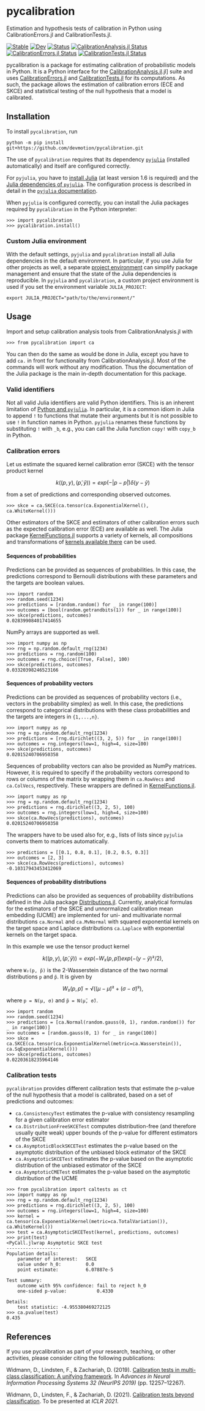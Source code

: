 # pycalibration

Estimation and hypothesis tests of calibration in Python using CalibrationErrors.jl and CalibrationTests.jl.

[![Stable](https://img.shields.io/badge/Julia%20docs-stable-blue.svg)](https://devmotion.github.io/CalibrationErrors.jl/stable)
[![Dev](https://img.shields.io/badge/Julia%20docs-dev-blue.svg)](https://devmotion.github.io/CalibrationErrors.jl/dev)
[![Status](https://github.com/devmotion/pycalibration/workflows/CI/badge.svg?branch=main)](https://github.com/devmotion/pycalibration/actions?query=workflow%3ACI+branch%3Amain)
[![CalibrationAnalysis.jl Status](https://img.shields.io/github/workflow/status/devmotion/CalibrationAnalysis.jl/CI/main?label=CalibrationAnalysis.jl)](https://github.com/devmotion/CalibrationAnalysis.jl/actions?query=workflow%3ACI+branch%3Amain)
[![CalibrationErrors.jl Status](https://img.shields.io/github/workflow/status/devmotion/CalibrationErrors.jl/CI/main?label=CalibrationErrors.jl)](https://github.com/devmotion/CalibrationErrors.jl/actions?query=workflow%3ACI+branch%3Amain)
[![CalibrationTests.jl Status](https://img.shields.io/github/workflow/status/devmotion/CalibrationTests.jl/CI/main?label=CalibrationTests.jl)](https://github.com/devmotion/CalibrationTests.jl/actions?query=workflow%3ACI+branch%3Amain)

pycalibration is a package for estimating calibration of probabilistic models in Python.
It is a Python interface for the [CalibrationAnalysis.jl](https://github.com/devmotion/CalibrationAnalysis.jl).jl]
suite and uses [CalibrationErrors.jl](https://github.com/devmotion/CalibrationErrors.jl) and
[CalibrationTests.jl](https://github.com/devmotion/CalibrationTests.jl) for its
computations. As such, the package allows the estimation of calibration errors (ECE and
SKCE) and statistical testing of the null hypothesis that a model is calibrated.

## Installation

To install `pycalibration`, run

```shell
python -m pip install git+https://github.com/devmotion/pycalibration.git
```

The use of `pycalibration` requires that its dependency
[`pyjulia`](https://github.com/JuliaPy/pyjulia) (installed automatically)
and itself are configured correctly.

For `pyjulia`, you have to
[install Julia](https://pyjulia.readthedocs.io/en/latest/installation.html#step-1-install-julia) (at least version 1.6 is required)
and the
[Julia dependencies of `pyjulia`](https://pyjulia.readthedocs.io/en/latest/installation.html#step-3-install-julia-packages-required-by-pyjulia).
The configuration process is described in detail in the
[`pyjulia` documentation](https://pyjulia.readthedocs.io/en/latest/installation.html).

When `pyjulia` is configured correctly, you can install the Julia packages required by
`pycalibration` in the Python interpreter:

```pycon
>>> import pycalibration
>>> pycalibration.install()
```

### Custom Julia environment

With the default settings, `pyjulia` and `pycalibration` install all Julia dependencies
in the default environment. In particular, if you use Julia for other projects as well,
a separate [project environment](https://pkgdocs.julialang.org/v1/environments/) can
simplify package management and ensure that the state of the Julia dependencies is
reproducible. In `pyjulia` and `pycalibration`, a custom project environment is used if
you set the environment variable `JULIA_PROJECT`:

```shell
export JULIA_PROJECT="path/to/the/environment/"
```

## Usage

Import and setup calibration analysis tools from CalibrationAnalysis.jl with
```pycon
>>> from pycalibration import ca
```

You can then do the same as would be done in Julia, except you have to add
`ca.` in front for functionality from CalibrationAnalysis.jl.
Most of the commands will work without any modification. Thus the documentation
of the Julia package is the main in-depth documentation for this package.

### Valid identifiers

Not all valid Julia identifiers are valid Python identifiers. This is an inherent
limitation of [Python and `pyjulia`](https://pyjulia.readthedocs.io/en/latest/limitations.html#mismatch-in-valid-set-of-identifiers). In particular, it is a common idiom in Julia to
append `!` to functions that mutate their arguments but it is not possible to use
`!` in function names in Python. `pyjulia` renames these functions by substituting
`!` with `_b`, e.g., you can call the Julia function `copy!` with `copy_b` in Python.

### Calibration errors

Let us estimate the squared kernel calibration error (SKCE) with the tensor
product kernel
```math
k((p, y), (p̃, ỹ)) = exp(-|p - p̃|) δ(y - ỹ)
```
from a set of predictions and corresponding observed outcomes.

```pycon
>>> skce = ca.SKCE(ca.tensor(ca.ExponentialKernel(), ca.WhiteKernel()))
```

Other estimators of the SKCE and estimators of other calibration errors such
as the expected calibration error (ECE) are available as well. The Julia package
[KernelFunctions.jl](https://github.com/JuliaGaussianProcesses/KernelFunctions.jl)
supports a variety of kernels, all compositions and transformations of
[kernels available there](https://juliagaussianprocesses.github.io/KernelFunctions.jl/stable/kernels/)
can be used.

#### Sequences of probabilities

Predictions can be provided as sequences of probabilities. In this case, the
predictions correspond to Bernoulli distributions with these parameters and the
targets are boolean values.

```pycon
>>> import random
>>> random.seed(1234)
>>> predictions = [random.random() for _ in range(100)]
>>> outcomes = [bool(random.getrandbits(1)) for _ in range(100)]
>>> skce(predictions, outcomes)
0.028399084017414655
```

NumPy arrays are supported as well.

```pycon
>>> import numpy as np
>>> rng = np.random.default_rng(1234)
>>> predictions = rng.random(100)
>>> outcomes = rng.choice([True, False], 100)
>>> skce(predictions, outcomes)
0.03320398246523166
```

#### Sequences of probability vectors

Predictions can be provided as sequences of probability vectors (i.e., vectors
in the probability simplex) as well. In this case, the predictions correspond to categorical
distributions with these class probabilities and the targets are integers in `{1,...,n}`.

```pycon
>>> import numpy as np
>>> rng = np.random.default_rng(1234)
>>> predictions = [rng.dirichlet((3, 2, 5)) for _ in range(100)]
>>> outcomes = rng.integers(low=1, high=4, size=100)
>>> skce(predictions, outcomes)
0.02015240706950358
```

Sequences of probability vectors can also be provided as NumPy matrices. However, it is
required to specify if the probability vectors correspond to rows or columns of the matrix
by wrapping them in `ca.RowVecs` and `ca.ColVecs`, respectively. These wrappers are defined
in [KernelFunctions.jl](https://github.com/JuliaGaussianProcesses/KernelFunctions.jl).

```pycon
>>> import numpy as np
>>> rng = np.random.default_rng(1234)
>>> predictions = rng.dirichlet((3, 2, 5), 100)
>>> outcomes = rng.integers(low=1, high=4, size=100)
>>> skce(ca.RowVecs(predictions), outcomes)
0.02015240706950358
```

The wrappers have to be used also for, e.g., lists of lists since `pyjulia` converts them
to matrices automatically.

```pycon
>>> predictions = [[0.1, 0.8, 0.1], [0.2, 0.5, 0.3]]
>>> outcomes = [2, 3]
>>> skce(ca.RowVecs(predictions), outcomes)
-0.10317943453412069
```

#### Sequences of probability distributions

Predictions can also be provided as sequences of probability distributions defined in the
Julia package [Distributions.jl](https://github.com/JuliaStats/Distributions.jl). Currently,
analytical formulas for the estimators of the SKCE and unnormalized calibration mean embedding
(UCME) are implemented for uni- and multivariate normal distributions `ca.Normal` and
`ca.MvNormal` with squared exponential kernels on the target space and Laplace distributions
`ca.Laplace` with exponential kernels on the target spaca.

In this example we use the tensor product kernel
```math
k((p, y), (p̃, ỹ)) = exp(-W₂(p, p̃)) exp(-(y - ỹ)²/2),
```
where `W₂(p, p̃)` is the 2-Wasserstein distance of the two normal distributions `p` and `p̃`.
It is given by
```math
W₂(p, p̃) = √((μ - μ̃)² + (σ - σ̃)²),
```
where `p = N(μ, σ)` and `p̃ = N(μ̃, σ̃)`.

```pycon
>>> import random
>>> random.seed(1234)
>>> predictions = [ca.Normal(random.gauss(0, 1), random.random()) for _ in range(100)]
>>> outcomes = [random.gauss(0, 1) for _ in range(100)]
>>> skce = ca.SKCE(ca.tensor(ca.ExponentialKernel(metric=ca.Wasserstein()), ca.SqExponentialKernel()))
>>> skce(predictions, outcomes)
0.02203618235964146
```

### Calibration tests

`pycalibration` provides different calibration tests that estimate the p-value of the null hypothesis
that a model is calibrated, based on a set of predictions and outcomes:
- `ca.ConsistencyTest` estimates the p-value with consistency resampling for a given calibration error estimator
- `ca.DistributionFreeSKCETest` computes distribution-free (and therefore usually quite weak) upper bounds of the p-value for different estimators of the SKCE
- `ca.AsymptoticBlockSKCETest` estimates the p-value based on the asymptotic distribution of the unbiased block estimator of the SKCE
- `ca.AsymptoticSKCETest` estimates the p-value based on the asymptotic distribution of the unbiased estimator of the SKCE
- `ca.AsymptoticCMETest` estimates the p-value based on the asymptotic distribution of the UCME

```pycon
>>> from pycalibration import caltests as ct
>>> import numpy as np
>>> rng = np.random.default_rng(1234)
>>> predictions = rng.dirichlet((3, 2, 5), 100)
>>> outcomes = rng.integers(low=1, high=4, size=100)
>>> kernel = ca.tensor(ca.ExponentialKernel(metric=ca.TotalVariation()), ca.WhiteKernel())
>>> test = ca.AsymptoticSKCETest(kernel, predictions, outcomes)
>>> print(test)
<PyCall.jlwrap Asymptotic SKCE test
--------------------
Population details:
    parameter of interest:   SKCE
    value under h_0:         0.0
    point estimate:          6.07887e-5

Test summary:
    outcome with 95% confidence: fail to reject h_0
    one-sided p-value:           0.4330

Details:
    test statistic: -4.955380469272125
>>> ca.pvalue(test)
0.435
```

## References

If you use pycalibration as part of your research, teaching, or other activities,
please consider citing the following publications:

Widmann, D., Lindsten, F., & Zachariah, D. (2019). [Calibration tests in multi-class
classification: A unifying framework](https://proceedings.neurips.cc/paper/2019/hash/1c336b8080f82bcc2cd2499b4c57261d-Abstract.html). In
*Advances in Neural Information Processing Systems 32 (NeurIPS 2019)* (pp. 12257–12267).

Widmann, D., Lindsten, F., & Zachariah, D. (2021).
[Calibration tests beyond classification](https://openreview.net/forum?id=-bxf89v3Nx).
To be presented at *ICLR 2021*.
